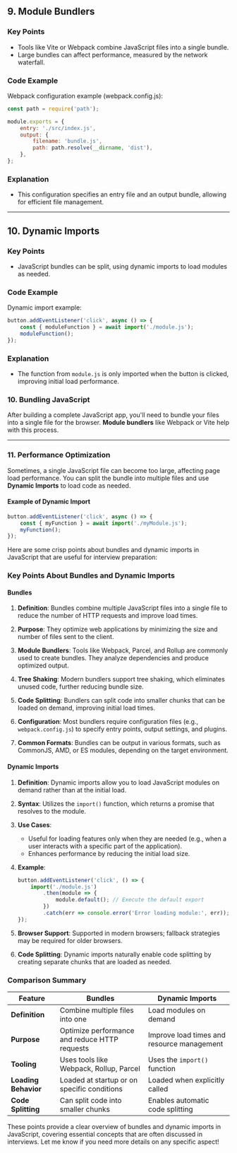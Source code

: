 


## 9. Module Bundlers

### Key Points
- Tools like Vite or Webpack combine JavaScript files into a single bundle.
- Large bundles can affect performance, measured by the network waterfall.

### Code Example
Webpack configuration example (webpack.config.js):

```javascript
const path = require('path');

module.exports = {
    entry: './src/index.js',
    output: {
        filename: 'bundle.js',
        path: path.resolve(__dirname, 'dist'),
    },
};
```

### Explanation
- This configuration specifies an entry file and an output bundle, allowing for efficient file management.

---

## 10. Dynamic Imports

### Key Points
- JavaScript bundles can be split, using dynamic imports to load modules as needed.

### Code Example
Dynamic import example:

```javascript
button.addEventListener('click', async () => {
    const { moduleFunction } = await import('./module.js');
    moduleFunction();
});
```

### Explanation
- The function from `module.js` is only imported when the button is clicked, improving initial load performance.


### 10. Bundling JavaScript

After building a complete JavaScript app, you'll need to bundle your files into a single file for the browser. **Module bundlers** like Webpack or Vite help with this process.

---

### 11. Performance Optimization

Sometimes, a single JavaScript file can become too large, affecting page load performance. You can split the bundle into multiple files and use **Dynamic Imports** to load code as needed.

#### Example of Dynamic Import

```javascript
button.addEventListener('click', async () => {
    const { myFunction } = await import('./myModule.js');
    myFunction();
});


```



Here are some crisp points about bundles and dynamic imports in JavaScript that are useful for interview preparation:

### Key Points About Bundles and Dynamic Imports

#### Bundles
1. **Definition**: Bundles combine multiple JavaScript files into a single file to reduce the number of HTTP requests and improve load times.

2. **Purpose**: They optimize web applications by minimizing the size and number of files sent to the client.

3. **Module Bundlers**: Tools like Webpack, Parcel, and Rollup are commonly used to create bundles. They analyze dependencies and produce optimized output.

4. **Tree Shaking**: Modern bundlers support tree shaking, which eliminates unused code, further reducing bundle size.

5. **Code Splitting**: Bundlers can split code into smaller chunks that can be loaded on demand, improving initial load times.

6. **Configuration**: Most bundlers require configuration files (e.g., `webpack.config.js`) to specify entry points, output settings, and plugins.

7. **Common Formats**: Bundles can be output in various formats, such as CommonJS, AMD, or ES modules, depending on the target environment.

#### Dynamic Imports
1. **Definition**: Dynamic imports allow you to load JavaScript modules on demand rather than at the initial load.

2. **Syntax**: Utilizes the `import()` function, which returns a promise that resolves to the module.

3. **Use Cases**:
   - Useful for loading features only when they are needed (e.g., when a user interacts with a specific part of the application).
   - Enhances performance by reducing the initial load size.

4. **Example**:
   ```javascript
   button.addEventListener('click', () => {
       import('./module.js')
           .then(module => {
               module.default(); // Execute the default export
           })
           .catch(err => console.error('Error loading module:', err));
   });
   ```

5. **Browser Support**: Supported in modern browsers; fallback strategies may be required for older browsers.

6. **Code Splitting**: Dynamic imports naturally enable code splitting by creating separate chunks that are loaded as needed.

### Comparison Summary
| Feature                   | Bundles                                         | Dynamic Imports                               |
|--------------------------|------------------------------------------------|----------------------------------------------|
| **Definition**           | Combine multiple files into one                | Load modules on demand                        |
| **Purpose**              | Optimize performance and reduce HTTP requests   | Improve load times and resource management    |
| **Tooling**              | Uses tools like Webpack, Rollup, Parcel        | Uses the `import()` function                  |
| **Loading Behavior**     | Loaded at startup or on specific conditions     | Loaded when explicitly called                  |
| **Code Splitting**       | Can split code into smaller chunks              | Enables automatic code splitting              |

These points provide a clear overview of bundles and dynamic imports in JavaScript, covering essential concepts that are often discussed in interviews. Let me know if you need more details on any specific aspect!